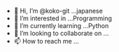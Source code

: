 - 👋 Hi, I’m @koko-git ...japanese
- 👀 I’m interested in ...Programming
- 🌱 I’m currently learning ...Python
- 💞️ I’m looking to collaborate on ...
- 📫 How to reach me ...

<!---
koko-git/koko-git is a ✨ special ✨ repository because its `README.md` (this file) appears on your GitHub profile.
You can click the Preview link to take a look at your changes.
--->
